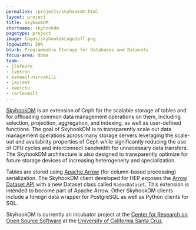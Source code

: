 ```yaml
---
permalink: /projects/skyhookdm.html
layout: project
title: SkyhookDM
shortname: skyhookdm
pagetype: project
image: logos/skyhookdmLogoJeff.png
logowidth: 20%
blurb: Programmable Storage for Databases and Datasets
focus-area: doma
team:
- jlefevre
- ivotron
- esmaeil-mirvakili
- jayjeet
- xweichu
- carlosmalt
---
```


[SkyhookDM](http://skyhookdm.com) is an extension of Ceph for the scalable storage of tables and for offloading common data management operations on them, including selection, projection, aggregation, and indexing, as well as user-defined functions. The goal of SkyhookDM is to transparently scale out data management operations across many storage servers leveraging the scale-out and availability properties of Ceph while significantly reducing the use of CPU cycles and interconnect bandwidth for unnecessary data transfers. The SkyhookDM architecture is also designed to transparently optimize for future storage devices of increasing heterogeneity and specialization.

Tables are stored using [Apache Arrow](https://www.google.com/url?q=https%3A%2F%2Farrow.apache.org&sa=D&sntz=1&usg=AFQjCNGMQiLmoUtzjovAMPow7KvSIUXRYQ) (for column-based processing) serialization. The SkyhookDM client developed for HEP exposes the [Arrow Dataset API](https://arrow.apache.org/docs/python/dataset.html) with a new Dataset class called `RadosDataset`. This extension is intended to become part of Apache Arrow. Other SkyhookDM clients include a foreign data wrapper for PostgreSQL as well as Python clients for SQL.

SkyhookDM is currently an incubator project at the [Center for Research on Open Source Software](https://www.google.com/url?q=https%3A%2F%2Fcross.ucsc.edu&sa=D&sntz=1&usg=AFQjCNG9tcf5187Abp8gVmzsIgjonDWlFg) at the [University of California Santa Cruz](https://www.google.com/url?q=https%3A%2F%2Fwww.ucsc.edu&sa=D&sntz=1&usg=AFQjCNFSsD21RBpgkgvgSkWK8rIGoh5GbA).
